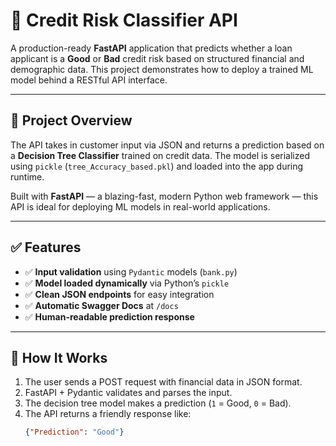# 🚀 Credit Risk Classifier API

A production-ready **FastAPI** application that predicts whether a loan applicant is a **Good** or **Bad** credit risk based on structured financial and demographic data. This project demonstrates how to deploy a trained ML model behind a RESTful API interface.

---

## 🧠 Project Overview

The API takes in customer input via JSON and returns a prediction based on a **Decision Tree Classifier** trained on credit data. The model is serialized using `pickle` (`tree_Accuracy_based.pkl`) and loaded into the app during runtime.

Built with **FastAPI** — a blazing-fast, modern Python web framework — this API is ideal for deploying ML models in real-world applications.

---

## ✅ Features

- ✅ **Input validation** using `Pydantic` models (`bank.py`)
- ✅ **Model loaded dynamically** via Python’s `pickle`
- ✅ **Clean JSON endpoints** for easy integration
- ✅ **Automatic Swagger Docs** at `/docs`
- ✅ **Human-readable prediction response**

---

## 🔁 How It Works

1. The user sends a POST request with financial data in JSON format.
2. FastAPI + Pydantic validates and parses the input.
3. The decision tree model makes a prediction (`1` = Good, `0` = Bad).
4. The API returns a friendly response like:  
   ```json
   {"Prediction": "Good"}
